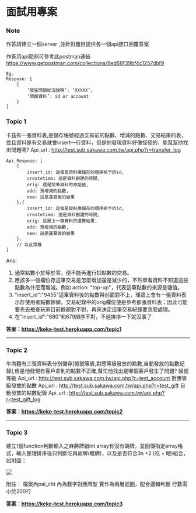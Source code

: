 # 面試用專案
### Note
作答請建立一個server ,並針對題目提供各一個api接口回覆答案

作答用api範例可參考此postman連結
https://www.getpostman.com/collections/9ed68f39bf4c1257dbf9
```
Eg.
Respose: [
    {	
        ‘發生問題狀況說明’: ‘XXXXX’,
        ‘問題資料’: id or account
    }	
]
```

### Topic 1
卡茲有一張資料表,是儲存帳號經過交易前的點數、增減的點數、交易結果的表，並且資料是有交易就會insert一行資料，但是他發現資料好像怪怪的，能幫幫他找出問題嗎?
Api_url : http://test.sub.sakawa.com.tw/api.php?r=transfer_log
```
Api_Respose: [
    {
        insert_id: 這個是資料庫儲存的順序給予的id,
        createtime: 這是資料創建的時間,
        orig: 這是該筆資料的原始值,
        add: 預增減的點數,
        new: 這是運算後的結果
    },{
        insert_id: 這個是資料庫儲存的順序給予的id,
        createtime: 這是資料創建的時間,
        orig: 這是上一筆資料的運算結果,
        add: 預增減的點數,
        new: 這是運算後的結果
    },
    // 以此類推
]
```
Ans: 
1. 通常點數小於等於零，便不能再進行扣點數的交易。
2. 應該多一個欄位存這筆交易是怎麼增加還是減少的，不然單看資料不知道這些點數為什麼而增減。例如 action: "top-up"，代表這筆點數的來源是儲值。
3. "insert_id":"9455"這筆資料後的點數與前面對不上，理論上會有一張資料表示存使用者點數餘額，交易紀錄中的orig欄位便是參考那張資料表；因此可能要先去檢查玩家目前餘額對不對，再來決定這筆交易紀錄要怎麼處理。
4. 在"insert_id":"680"和679順序不對，不過排序一下就沒事了

**答案：https://keke-test.herokuapp.com/topic1**

---
### Topic 2
牛肉麵有三張資料表分別儲存[帳號等級,對應等級發放的點數,自動發放的點數紀錄],但是他發現有客戶拿到的點數不正確,幫忙他找出是哪個客戶發生了問題?
帳號等級
Api_url : http://test.sub.sakawa.com.tw/api.php?r=test_account
對應等級發放的點數
Api_url : http://test.sub.sakawa.com.tw/api.php?r=test_gift
自動發放的點數紀錄
Api_url : http://test.sub.sakawa.com.tw/api.php?r=test_gift_log

**答案：https://keke-test.herokuapp.com/topic2**

---
### Topic 3
建立1個function判斷輸入之麻將牌組int array有沒有胡牌，並回傳指定array格式，輸入整理排序後只判斷吃與胡牌(眼牌)，以及是否符合3n +2 (吃 + 眼)組合，如附圖：

![](https://i.imgur.com/ZazIVV4.png)

附註：
檔案內pai_cht 內為數字對應牌型
實作為兩層迴圈，配合邏輯判斷
行數需小於200行

**答案：https://keke-test.herokuapp.com/topic3**
